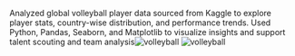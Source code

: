Analyzed global volleyball player data sourced from Kaggle to explore player stats, country-wise distribution, and performance trends. Used Python, Pandas, Seaborn, and Matplotlib to visualize insights and support talent scouting and team analysis![volleyball](https://github.com/user-attachments/assets/7ea72427-423e-47ae-8c46-4cd0f12b02f4)
![volleyball](https://github.com/user-attachments/assets/a46fd883-3142-44ee-9d18-400cd21d5c87)
